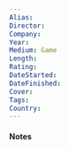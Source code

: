 ```yaml
---
Alias: 
Director: 
Company: 
Year: 
Medium: Game
Length: 
Rating: 
DateStarted: 
DateFinished: 
Cover: 
Tags: 
Country: 
---
```

#### Notes